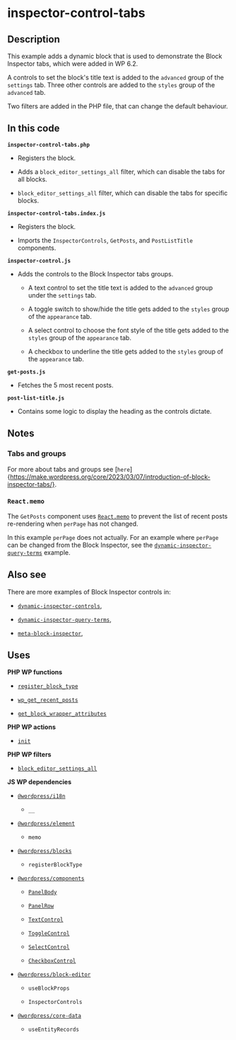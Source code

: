 # inspector-control-tabs

## Description

This example adds a dynamic block that is used to demonstrate the Block Inspector tabs, which were added in WP 6.2.

A controls to set the block's title text is added to the `advanced` group of the `settings` tab. Three other controls are added to the `styles` group of the `advanced` tab.

Two filters are added in the PHP file, that can change the default behaviour.

## In this code

**`inspector-control-tabs.php`**

- Registers the block.

- Adds a `block_editor_settings_all` filter, which can disable the tabs for all blocks.

- `block_editor_settings_all` filter, which can disable the tabs for specific blocks.

**`inspector-control-tabs.index.js`**

- Registers the block.

- Imports the `InspectorControls`, `GetPosts`, and `PostListTitle` components.

**`inspector-control.js`**

- Adds the controls to the Block Inspector tabs groups.

  - A text control to set the title text is added to the `advanced` group under the `settings` tab.

  - A toggle switch to show/hide the title gets added to the `styles` group of the `appearance` tab.

  - A select control to choose the font style of the title gets added to the `styles` group of the `appearance` tab.

  - A checkbox to underline the title gets added to the `styles` group of the `appearance` tab.

**`get-posts.js`**

- Fetches the 5 most recent posts.

**`post-list-title.js`**

- Contains some logic to display the heading as the controls dictate.

## Notes

### Tabs and groups

For more about tabs and groups see [`here`]{https://make.wordpress.org/core/2023/03/07/introduction-of-block-inspector-tabs/}.

### `React.memo`

The `GetPosts` component uses [`React.memo`](https://legacy.reactjs.org/docs/react-api.html#reactmemo) to prevent the list of recent posts re-rendering when `perPage` has not changed.

In this example `perPage` does not actually. For an example where `perPage` can be changed from the Block Inspector, see the [`dynamic-inspector-query-terms`](../dynamic-inspector-query-terms/) example.

## Also see

There are more examples of Block Inspector controls in:

- [`dynamic-inspector-controls`](../dynamic-inspector-controls/),

- [`dynamic-inspector-query-terms`](../dynamic-inspector-query-terms/),

- [`meta-block-inspector`](../meta-block-inspector/),

## Uses

**PHP WP functions**

- [`register_block_type`](https://developer.wordpress.org/reference/functions/register_block_type/)

- [`wp_get_recent_posts`](https://developer.wordpress.org/reference/functions/wp_get_recent_posts/)

- [`get_block_wrapper_attributes`](https://developer.wordpress.org/reference/functions/get_block_wrapper_attributes/)

**PHP WP actions**

- [`init`](https://developer.wordpress.org/reference/hooks/init/)

**PHP WP filters**

- [`block_editor_settings_all`](https://developer.wordpress.org/reference/hooks/block_editor_settings_all/)

**JS WP dependencies**

- [`@wordpress/i18n`](https://developer.wordpress.org/block-editor/reference-guides/packages/packages-i18n/)

  - `__`

- [`@wordpress/element`](https://developer.wordpress.org/block-editor/reference-guides/packages/packages-element/)

  - `memo`

- [`@wordpress/blocks`](https://developer.wordpress.org/block-editor/reference-guides/packages/packages-blocks/)

  - `registerBlockType`

- [`@wordpress/components`](https://developer.wordpress.org/block-editor/reference-guides/components/)

  - [`PanelBody`](https://developer.wordpress.org/block-editor/reference-guides/components/panel/)

  - [`PanelRow`](https://developer.wordpress.org/block-editor/reference-guides/components/panel/)

  - [`TextControl`](https://developer.wordpress.org/block-editor/reference-guides/components/text-control/)

  - [`ToggleControl`](https://developer.wordpress.org/block-editor/reference-guides/components/toggle-control/)

  - [`SelectControl`](https://developer.wordpress.org/block-editor/reference-guides/components/select-control/)

  - [`CheckboxControl`](https://developer.wordpress.org/block-editor/reference-guides/components/checkbox-control/)

- [`@wordpress/block-editor`](https://developer.wordpress.org/block-editor/reference-guides/packages/packages-block-editor/)

  - `useBlockProps`

  - `InspectorControls`

- [`@wordpress/core-data`](https://developer.wordpress.org/block-editor/reference-guides/packages/packages-core-data/)

  - `useEntityRecords`
